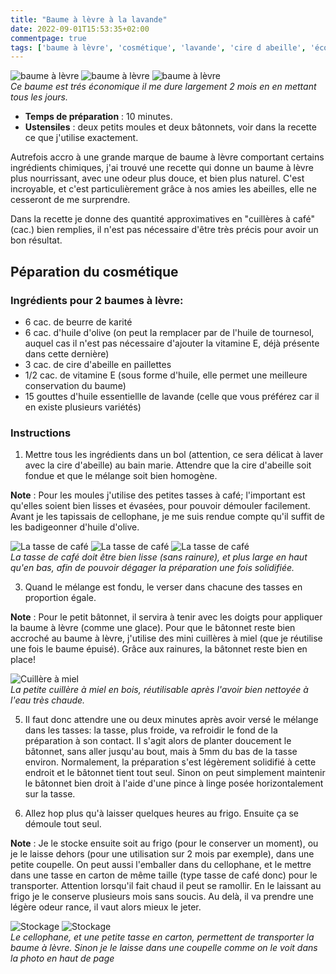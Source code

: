```yaml
---
title: "Baume à lèvre à la lavande"
date: 2022-09-01T15:53:35+02:00
commentpage: true
tags: ['baume à lèvre', 'cosmétique', 'lavande', 'cire d abeille', 'écologique', 'naturel', 'beurre de karité', 'huile esssentielle', 'huile d olive', 'économique', 'nourissant']
---
```


![baume à lèvre](/pictures/baume_1.jpeg)
![baume à lèvre](/pictures/lavande.jpeg)
![baume à lèvre](/pictures/baume_2.jpeg)<br>
*Ce baume est trés économique il me dure largement 2 mois en en mettant tous les jours.*

- **Temps de préparation** : 10 minutes.
- **Ustensiles** : deux petits moules et deux bâtonnets, voir dans la recette ce que j'utilise exactement.

Autrefois accro à une grande marque de baume à lèvre comportant certains ingrédients chimiques, j'ai trouvé une recette qui donne un baume à lèvre plus nourrissant, avec une odeur plus douce, et bien plus naturel. C'est incroyable, et c'est particulièrement grâce à nos amies les abeilles, elle ne cesseront de me surprendre.


Dans la recette je donne des quantité approximatives en "cuillères à café" (cac.) bien remplies, il n'est pas nécessaire d'être très précis pour avoir un bon résultat.

## Péparation du cosmétique

### Ingrédients pour 2 baumes à lèvre:

- 6 cac. de beurre de karité
- 6 cac. d'huile d'olive (on peut la remplacer par de l'huile de tournesol, auquel cas il n'est pas nécessaire d'ajouter la vitamine E, déjà présente dans cette dernière)
- 3 cac. de cire d'abeille en paillettes
- 1/2  cac. de vitamine E (sous forme d'huile, elle permet une meilleure conservation du baume)
- 15 gouttes d'huile essentiellle de lavande (celle que vous préférez car il en existe plusieurs variétés)

### Instructions

1. Mettre tous les ingrédients dans un bol (attention, ce sera délicat à laver avec la cire d'abeille) au bain marie. Attendre que la cire d'abeille soit fondue et que le mélange soit bien homogène.

**Note** : Pour les moules j'utilise des petites tasses à café; l'important est qu'elles soient bien lisses et évasées, pour pouvoir démouler facilement. Avant je les tapissais de cellophane, je me suis rendue compte qu'il suffit de les badigeonner d'huile d'olive.

![La tasse de café](/pictures/contenant_1.jpeg)
![La tasse de café](/pictures/contenant_2.jpeg)
![La tasse de café](/pictures/contenant_3.jpeg)<br>
*La tasse de café doit être bien lisse (sans rainure), et plus large en haut qu'en bas, afin de pouvoir dégager la préparation une fois solidifiée.*

3.  Quand le mélange est fondu, le verser dans chacune des tasses en proportion égale.

**Note** : Pour le petit bâtonnet, il servira à tenir avec les doigts pour appliquer la baume à lèvre (comme une glace). Pour que le bâtonnet reste bien accroché au baume à lèvre, j'utilise des mini cuillères à miel (que je réutilise une fois le baume épuisé). Grâce aux rainures, la bâtonnet reste bien en place! 

![Cuillère à miel](/pictures/baume_3.jpeg)<br>
*La petite cuillère à miel en bois, réutilisable après l'avoir bien nettoyée à l'eau très chaude.*

5. Il faut donc attendre une ou deux minutes après avoir versé le mélange dans les tasses: la tasse, plus froide, va refroidir le fond de la préparation à son contact. Il s'agit alors de planter doucement le bâtonnet, sans aller jusqu'au bout, mais à 5mm du bas de la tasse environ. Normalement, la préparation s'est légèrement solidifié à cette endroit et le bâtonnet tient tout seul. Sinon on peut simplement maintenir le bâtonnet bien droit à l'aide d'une pince à linge posée horizontalement sur la tasse.

6. Allez hop plus qu'à laisser quelques heures au frigo. Ensuite ça se démoule tout seul. 

**Note** : Je le stocke ensuite soit au frigo (pour le conserver un moment), ou je le laisse dehors (pour une utilisation sur 2 mois par exemple), dans une petite coupelle. On peut aussi l'emballer dans du cellophane, et le mettre dans une tasse en carton de même taille (type tasse de café donc) pour le transporter. Attention lorsqu'il fait chaud il peut se ramollir. En le laissant au frigo je le conserve plusieurs mois sans soucis. Au delà, il va prendre une légère odeur rance, il vaut alors mieux le jeter.

![Stockage](/pictures/baume_emballe_1.jpeg)
![Stockage](/pictures/baume_emballe_2.jpeg)<br>
*Le cellophane, et une petite tasse en carton, permettent de transporter la baume à lèvre. Sinon je le laisse dans une coupelle comme on le voit dans la photo en haut de page*
